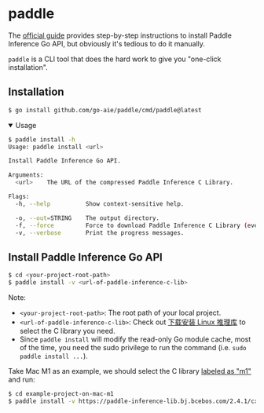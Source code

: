 # paddle

The [official guide][1] provides step-by-step instructions to install Paddle Inference Go API, but obviously it's tedious to do it manually.

`paddle` is a CLI tool that does the hard work to give you "one-click installation".


## Installation

```bash
$ go install github.com/go-aie/paddle/cmd/paddle@latest
```

<details open>
  <summary> Usage </summary>

```bash
$ paddle install -h
Usage: paddle install <url>

Install Paddle Inference Go API.

Arguments:
  <url>    The URL of the compressed Paddle Inference C Library.

Flags:
  -h, --help          Show context-sensitive help.

  -o, --out=STRING    The output directory.
  -f, --force         Force to download Paddle Inference C Library (even if it already exists).
  -v, --verbose       Print the progress messages.
```
</details>


## Install Paddle Inference Go API

```bash
$ cd <your-project-root-path>
$ paddle install -v <url-of-paddle-inference-c-lib>
```

Note:

- `<your-project-root-path>`: The root path of your local project.
- `<url-of-paddle-inference-c-lib>`: Check out [下载安装 Linux 推理库][2] to select the C library you need.
- Since `paddle install` will modify the read-only Go module cache, most of the time, you need the sudo privilege to run the command (i.e. `sudo paddle install ...`).

Take Mac M1 as an example, we should select the C library [labeled as "m1"][3] and run:

```bash
$ cd example-project-on-mac-m1
$ paddle install -v https://paddle-inference-lib.bj.bcebos.com/2.4.1/cxx_c/MacOS/m1_clang_noavx_openblas/paddle_inference_c_install_dir.tgz
```


[1]: https://www.paddlepaddle.org.cn/inference/master/guides/install/go_install.html
[2]: https://www.paddlepaddle.org.cn/inference/master/guides/install/download_lib.html
[3]: https://www.paddlepaddle.org.cn/inference/master/guides/install/download_lib.html#id5
